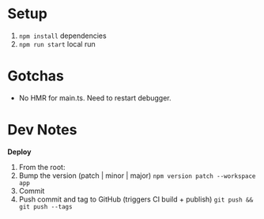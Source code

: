 # Setup

1. `npm install` dependencies
1. `npm run start` local run

# Gotchas

- No HMR for main.ts. Need to restart debugger.

# Dev Notes

**Deploy**

1. From the root:
1. Bump the version (patch | minor | major) `npm version patch --workspace app`
1. Commit
1. Push commit and tag to GitHub (triggers CI build + publish) `git push && git push --tags`
